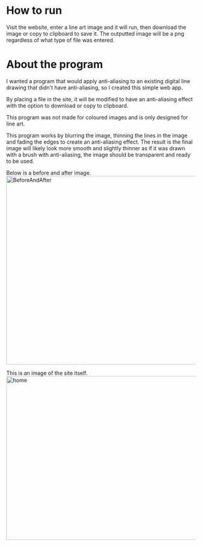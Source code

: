 # How to run
Visit the website, enter a line art image and it will run, then download the image or copy to clipboard to save it. The outputted image will be a png regardless of what type of file was entered.

# About the program
I wanted a program that would apply anti-aliasing to an existing digital line drawing that didn't have anti-aliasing, so I created this simple web app.

By placing a file in the site, it will be modified to have an anti-aliasing effect with the option to download or copy to clipboard.

This program was not made for coloured images and is only designed for line art.

This program works by blurring the image, thinning the lines in the image and fading the edges to create an anti-aliasing effect. The result is the final image will likely look more smooth and slightly thinner as if it was drawn with a brush with anti-aliasing, the image should be transparent and ready to be used.


Below is a before and after image.
<img width="800" height="500" alt="BeforeAndAfter" src="https://github.com/user-attachments/assets/928992ad-e799-46f7-9485-1637796ebd07" />


This is an image of the site itself.
<img width="888" height="434" alt="home" src="https://github.com/user-attachments/assets/c2dff9f3-f86b-4444-b177-15ebb74dbad9" />

